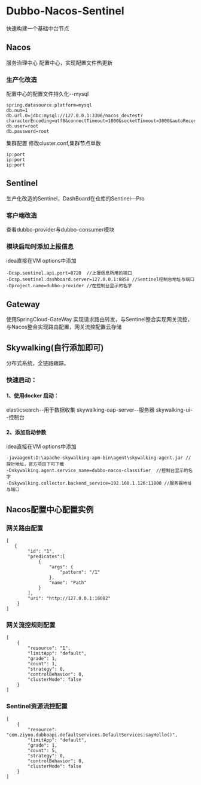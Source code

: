 # Dubbo-Nacos-Sentinel
快速构建一个基础中台节点
## Nacos
服务治理中心
配置中心，实现配置文件热更新
### 生产化改造
配置中心的配置文件持久化--mysql
```
spring.datasource.platform=mysql
db.num=1
db.url.0=jdbc:mysql://127.0.0.1:3306/nacos_devtest?characterEncoding=utf8&connectTimeout=1000&socketTimeout=3000&autoReconnect=true
db.user=root
db.password=root
```
集群配置
修改cluster.conf,集群节点单数
```
ip:port
ip:port
ip:port
```
## Sentinel
生产化改造的Sentinel，DashBoard在仓库的Sentinel—Pro
### 客户端改造
查看dubbo-provider与dubbo-consumer模块
### 模块启动时添加上报信息
idea直接在VM options中添加
```
-Dcsp.sentinel.api.port=8720  //上报信息所用的端口
-Dcsp.sentinel.dashboard.server=127.0.0.1:8858 //Sentinel控制台地址与端口
-Dproject.name=dubbo-provider //在控制台显示的名字
```

## Gateway
使用SpringCloud-GateWay
实现请求路由转发，与Sentinel整合实现网关流控，与Nacos整合实现路由配置，网关流控配置云存储

## Skywalking(自行添加即可)
分布式系统，全链路跟踪。
### 快速启动：
#### 1、使用docker 启动：
elasticsearch--用于数据收集
skywalking-oap-server--服务器
skywalking-ui--控制台
#### 2、添加启动参数
idea直接在VM options中添加
```
-javaagent:D:\apache-skywalking-apm-bin\agent\skywalking-agent.jar //探针地址，官方项目下可下载
-Dskywalking.agent.service_name=dubbo-nacos-classifier  //控制台显示的名字
-Dskywalking.collector.backend_service=192.168.1.126:11800 //服务器地址与端口
```
## Nacos配置中心配置实例
### 网关路由配置
```
[
   {
        "id": "1",
        "predicates":[
            {
                "args": {
                    "pattern": "/1"
                },
                "name": "Path"
            }
        ],
        "uri": "http://127.0.0.1:18082"
    }
]
```
### 网关流控规则配置
```
[
    {
        "resource": "1",
        "limitApp": "default",
        "grade": 1,
        "count": 1,
        "strategy": 0,
        "controlBehavior": 0,
        "clusterMode": false
    }
]
```
### Sentinel资源流控配置
```
[
    {
        "resource": "com.ziyoo.dubboapi.defaultservices.DefaultServices:sayHello()",
        "limitApp": "default",
        "grade": 1,
        "count": 5,
        "strategy": 0,
        "controlBehavior": 0,
        "clusterMode": false
    }
]
```








